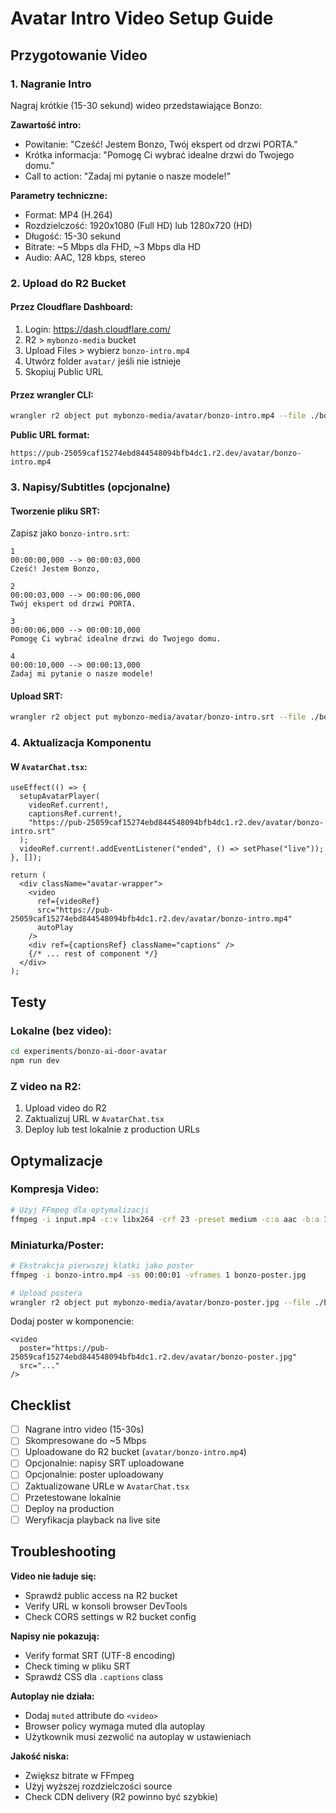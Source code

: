 # Avatar Intro Video Setup Guide

## Przygotowanie Video

### 1. Nagranie Intro
Nagraj krótkie (15-30 sekund) wideo przedstawiające Bonzo:

**Zawartość intro:**
- Powitanie: "Cześć! Jestem Bonzo, Twój ekspert od drzwi PORTA."
- Krótka informacja: "Pomogę Ci wybrać idealne drzwi do Twojego domu."
- Call to action: "Zadaj mi pytanie o nasze modele!"

**Parametry techniczne:**
- Format: MP4 (H.264)
- Rozdzielczość: 1920x1080 (Full HD) lub 1280x720 (HD)
- Długość: 15-30 sekund
- Bitrate: ~5 Mbps dla FHD, ~3 Mbps dla HD
- Audio: AAC, 128 kbps, stereo

### 2. Upload do R2 Bucket

#### Przez Cloudflare Dashboard:
1. Login: https://dash.cloudflare.com/
2. R2 > `mybonzo-media` bucket
3. Upload Files > wybierz `bonzo-intro.mp4`
4. Utwórz folder `avatar/` jeśli nie istnieje
5. Skopiuj Public URL

#### Przez wrangler CLI:
```bash
wrangler r2 object put mybonzo-media/avatar/bonzo-intro.mp4 --file ./bonzo-intro.mp4
```

**Public URL format:**
```
https://pub-25059caf15274ebd844548094bfb4dc1.r2.dev/avatar/bonzo-intro.mp4
```

### 3. Napisy/Subtitles (opcjonalne)

#### Tworzenie pliku SRT:
Zapisz jako `bonzo-intro.srt`:
```srt
1
00:00:00,000 --> 00:00:03,000
Cześć! Jestem Bonzo,

2
00:00:03,000 --> 00:00:06,000
Twój ekspert od drzwi PORTA.

3
00:00:06,000 --> 00:00:10,000
Pomogę Ci wybrać idealne drzwi do Twojego domu.

4
00:00:10,000 --> 00:00:13,000
Zadaj mi pytanie o nasze modele!
```

#### Upload SRT:
```bash
wrangler r2 object put mybonzo-media/avatar/bonzo-intro.srt --file ./bonzo-intro.srt
```

### 4. Aktualizacja Komponentu

#### W `AvatarChat.tsx`:
```tsx
useEffect(() => {
  setupAvatarPlayer(
    videoRef.current!,
    captionsRef.current!,
    "https://pub-25059caf15274ebd844548094bfb4dc1.r2.dev/avatar/bonzo-intro.srt"
  );
  videoRef.current!.addEventListener("ended", () => setPhase("live"));
}, []);

return (
  <div className="avatar-wrapper">
    <video 
      ref={videoRef} 
      src="https://pub-25059caf15274ebd844548094bfb4dc1.r2.dev/avatar/bonzo-intro.mp4" 
      autoPlay 
    />
    <div ref={captionsRef} className="captions" />
    {/* ... rest of component */}
  </div>
);
```

## Testy

### Lokalne (bez video):
```bash
cd experiments/bonzo-ai-door-avatar
npm run dev
```

### Z video na R2:
1. Upload video do R2
2. Zaktualizuj URL w `AvatarChat.tsx`
3. Deploy lub test lokalnie z production URLs

## Optymalizacje

### Kompresja Video:
```bash
# Użyj FFmpeg dla optymalizacji
ffmpeg -i input.mp4 -c:v libx264 -crf 23 -preset medium -c:a aac -b:a 128k bonzo-intro.mp4
```

### Miniaturka/Poster:
```bash
# Ekstrakcja pierwszej klatki jako poster
ffmpeg -i bonzo-intro.mp4 -ss 00:00:01 -vframes 1 bonzo-poster.jpg

# Upload postera
wrangler r2 object put mybonzo-media/avatar/bonzo-poster.jpg --file ./bonzo-poster.jpg
```

Dodaj poster w komponencie:
```tsx
<video 
  poster="https://pub-25059caf15274ebd844548094bfb4dc1.r2.dev/avatar/bonzo-poster.jpg"
  src="..."
/>
```

## Checklist

- [ ] Nagrane intro video (15-30s)
- [ ] Skompresowane do ~5 Mbps
- [ ] Uploadowane do R2 bucket (`avatar/bonzo-intro.mp4`)
- [ ] Opcjonalnie: napisy SRT uploadowane
- [ ] Opcjonalnie: poster uploadowany
- [ ] Zaktualizowane URLe w `AvatarChat.tsx`
- [ ] Przetestowane lokalnie
- [ ] Deploy na production
- [ ] Weryfikacja playback na live site

## Troubleshooting

**Video nie ładuje się:**
- Sprawdź public access na R2 bucket
- Verify URL w konsoli browser DevTools
- Check CORS settings w R2 bucket config

**Napisy nie pokazują:**
- Verify format SRT (UTF-8 encoding)
- Check timing w pliku SRT
- Sprawdź CSS dla `.captions` class

**Autoplay nie działa:**
- Dodaj `muted` attribute do `<video>`
- Browser policy wymaga muted dla autoplay
- Użytkownik musi zezwolić na autoplay w ustawieniach

**Jakość niska:**
- Zwiększ bitrate w FFmpeg
- Użyj wyższej rozdzielczości source
- Check CDN delivery (R2 powinno być szybkie)
